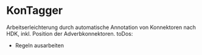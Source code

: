 # KonTagger

Arbeitserleichterung durch automatische Annotation von Konnektoren nach HDK, inkl. Position der Adverbkonnektoren.
toDos:
- Regeln ausarbeiten
